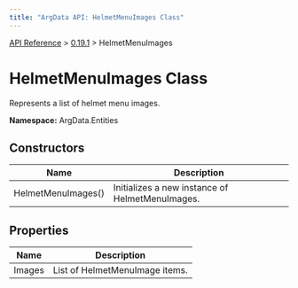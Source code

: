 ```yaml
---
title: "ArgData API: HelmetMenuImages Class"
---
```


[API Reference](/argdata/api/) &gt; [0.19.1](/argdata/api/0.19.1/) &gt; HelmetMenuImages

# HelmetMenuImages Class

Represents a list of helmet menu images.

**Namespace:** ArgData.Entities

## Constructors

<table class="table table-bordered table-striped ">
<thead>
  <tr>
    <th>Name</th>
    <th>Description</th>
  </tr>
</thead>
<tbody>
  <tr>
    <td>HelmetMenuImages()</td>
    <td>Initializes a new instance of HelmetMenuImages.</td>
  </tr>
</tbody>
</table>


## Properties

<table class="table table-bordered table-striped ">
<thead>
  <tr>
    <th>Name</th>
    <th>Description</th>
  </tr>
</thead>
<tbody>
  <tr>
    <td>Images</td>
    <td>List of HelmetMenuImage items.</td>
  </tr>
</tbody>
</table>


